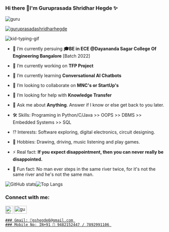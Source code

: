 ### Hi there 👋I'm Guruprasada Shridhar Hegde ✨   

<p align="left"> <img src="https://komarev.com/ghpvc/?username=guru&label=Profile%20views&color=0e75b6&style=flat" alt="guru" /> </p>
<p align="left"> <a href="https://github.com/ryo-ma/github-profile-trophy"><img src="https://github-profile-trophy.vercel.app/?username=guruprasadashridharhegde" alt="guruprasadashridharhegde" /></a> </p>

![kid-typing-gif](https://user-images.githubusercontent.com/85961223/147409984-eca97ac6-0182-48fc-895c-5feda1a819f1.gif)  

- 🌱 I’m currently persuing **🎓BE in ECE @Dayananda Sagar College Of Engineering Bangalore** [Batch 2022]

- 🔭 I’m currently working on **TFP Project**

- 🌱 I’m currently learning **Conversational AI Chatbots**

- 👯 I’m looking to collaborate on **MNC's or StartUp's**

- 🤔 I’m looking for help with **Knowledge Transfer**

- 💬 Ask me about **Anything**. Answer if I know or else get back to you later.  
    
- 🛠 Skills: Programing in Python/C/Java >> OOPS >> DBMS >> Embedded Systems >> SQL

- ⁉️ Interests: Software exploring, digital electronics, circuit designing.

- 📍 Hobbies: Drawing, driving, music listening and play games.

- ⚡ Real fact: **If you expect disappointment, then you can never really be disappointed.**

- 🎉 Fun fact: No man ever steps in the same river twice, for it's not the same river and he's not the same man.


 ![GitHub stats](https://github-readme-stats.vercel.app/api?username=GuruprasadaShridharHegde&show_icons=true&theme=tokyonight)![Top Langs](https://github-readme-stats.vercel.app/api/top-langs/?username=GuruprasadaShridharHegde&theme=tokyonight)


 
   <!-- Connect with me -->
   <h3 align="left">Connect with me:</h3>
   <p align="left">
  <a href="https://linkedin.com/in/guruprasadashridharhegde/" target="blank"><img align="center" src="https://raw.githubusercontent.com/rahuldkjain/github-profile-readme-generator/master/src/images/icons/Social/linked-in-alt.svg" alt="guruprasadashridharhegde/" height="25" width="40" /></a>  <a target="_blank" href="https://api.whatsapp.com/send?phone=919482152447"> <img align="left" alt="Whatsapp" width="25px" src="https://cdn.jsdelivr.net/npm/simple-icons@v3/icons/whatsapp.svg" /> 
  
    ### Gmail: 📧gshegde6@gmail.com 
    ### Mobile No: IN+91 📲 9482152447 / 7892991106 
 

